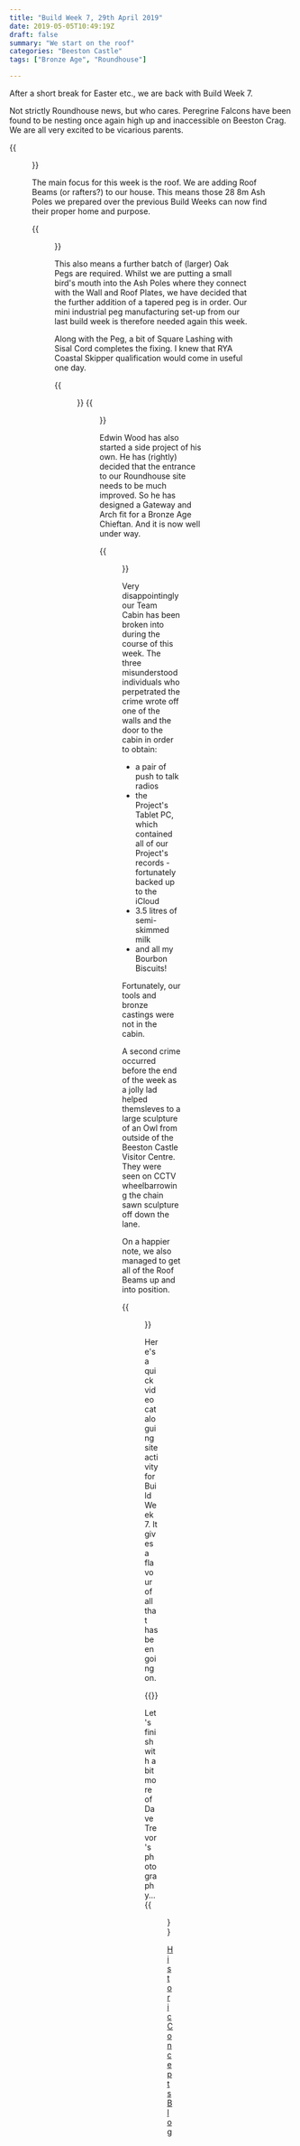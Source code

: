 ```yaml
---
title: "Build Week 7, 29th April 2019"
date: 2019-05-05T10:49:19Z
draft: false
summary: "We start on the roof"
categories: "Beeston Castle"
tags: ["Bronze Age", "Roundhouse"]

---
```

After a short break for Easter etc., we are back with Build Week 7.

Not strictly Roundhouse news, but who cares. Peregrine Falcons have been 
found to be nesting once again high up and inaccessible on Beeston Crag. We are 
all very excited to be vicarious parents.

{{<figure src="../peregrines-nest.jpg" caption="The Peregrine Falcons' nest spotted on Beeston Crag.">}}

The main focus for this week is the roof. We are adding Roof Beams (or rafters?) to our house.
This means those 28 8m Ash Poles we prepared over the previous Build Weeks can now find 
their proper home and purpose.

{{<figure src="../first-roof-beam.jpg" caption="The first Roof Beam being man-handled into position.">}}

This also means a further batch of (larger) Oak Pegs are required. Whilst we are putting a small bird's mouth
into the Ash Poles where they connect with the Wall and Roof Plates, we have decided that the further addition of
a tapered peg is in order. Our mini industrial peg manufacturing set-up from our last build week is therefore needed again this week.

Along with the Peg, a bit of Square Lashing with Sisal Cord completes the fixing. I knew that RYA Coastal 
Skipper qualification would come in useful one day.

{{<figure src="../peg-detail.jpg" caption="A Peg about to be hammered home to help secure the Roof Beam.">}}
{{<figure src="../the-roof-is-shaping-up.jpg" caption="More beams added and it is looking a bit like a fairground ride now.">}}

Edwin Wood has also started a side project of his own. He has (rightly) decided that the entrance to our Roundhouse 
site needs to be much improved. So he has designed a Gateway and Arch fit for a Bronze Age Chieftan. 
And it is now well under way.

{{<figure src="../gateway-footstone.jpg" caption="Edwin's design for his gateway also called for a little bit of stone carving. Here is the bottom hinge for the swinging gate.">}}

Very disappointingly our Team Cabin has been broken into during the course of this week. The three misunderstood 
individuals who perpetrated the crime wrote off one of the walls and the door to the cabin in order to obtain:

* a pair of push to talk radios
* the Project's Tablet PC, which contained all of our Project's records - fortunately backed up to the iCloud
* 3.5 litres of semi-skimmed milk
* and all my Bourbon Biscuits!

Fortunately, our tools and bronze castings were not in the cabin.

A second crime occurred before the end of the week as a jolly lad helped themsleves 
to a large sculpture of an Owl from outside
of the Beeston Castle Visitor Centre. They were seen on CCTV wheelbarrowing the chain sawn 
sculpture off down the lane.

On a happier note, we also managed to get all of the Roof Beams up and into position.

{{<figure src="../the-completed-roof-beams.jpg" 
caption="All of the Roof Beams are now up. I'm betting this is going to be a favourite vantage point to view the completed Roundhouse.">}}

Here's a quick video cataloguing site activity for Build Week 7. It gives a flavour of 
all that has been going on.

{{<youtube zYcZOTI68_M>}}

Let's finish with a bit more of Dave Trevor's photography...
{{<figure src="../artistic-roof.jpg" caption="Looking up from the centre of the building.">}}

[Historic Concepts Blog](https://historicconcepts.co.uk/2019/05/07/beeston-bronze-age-structure-week-6/)